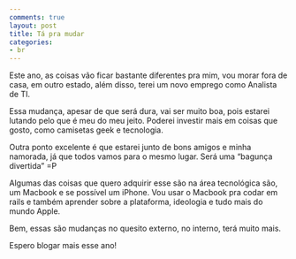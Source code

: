 ```yaml
---
comments: true
layout: post
title: Tá pra mudar
categories:
- br
---
```

Este ano, as coisas vão ficar bastante diferentes pra mim, vou morar fora de casa, em outro estado, além disso, terei um novo emprego como Analista de TI.

Essa mudança, apesar de que será dura, vai ser muito boa, pois estarei lutando pelo que é meu do meu jeito. Poderei investir mais em coisas que gosto, como camisetas geek e tecnologia.

Outra ponto excelente é que estarei junto de bons amigos e minha namorada, já que todos vamos para o mesmo lugar. Será uma “bagunça divertida” =P

Algumas das coisas que quero adquirir esse são na área tecnológica são, um Macbook e se possível um iPhone. Vou usar o Macbook pra codar em rails e também aprender sobre a plataforma, ideologia e tudo mais do mundo Apple.

Bem, essas são mudanças no quesito externo, no interno, terá muito mais.

Espero blogar mais esse ano!